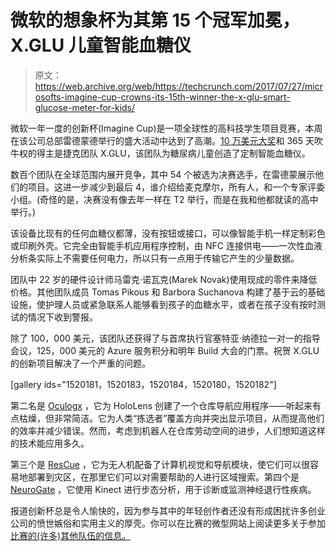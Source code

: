 # 微软的想象杯为其第 15 个冠军加冕，X.GLU 儿童智能血糖仪

> 原文：<https://web.archive.org/web/https://techcrunch.com/2017/07/27/microsofts-imagine-cup-crowns-its-15th-winner-the-x-glu-smart-glucose-meter-for-kids/>

微软一年一度的创新杯(Imagine Cup)是一项全球性的高科技学生项目竞赛，本周在该公司总部雷德蒙德举行的盛大活动中达到了高潮。[10 万美元大奖](https://web.archive.org/web/20230325002940/https://blogs.microsoft.com/blog/2017/07/27/meet-2017-imagine-cup-champions-team-x-glu-czech-republic/)和 365 天吹牛权的得主是捷克团队 X.GLU，该团队为糖尿病儿童创造了定制智能血糖仪。

数百个团队在全球范围内展开竞争，其中 54 个被选为决赛选手，在雷德蒙展示他们的项目。这进一步减少到最后 4，谁介绍给麦克摩尔，所有人，和一个专家评委小组。(奇怪的是，决赛没有像去年一样在 T2 举行，而是在我和他都就读的高中举行。)

该设备比现有的任何血糖仪都薄，没有按钮或接口，可以像智能手机一样定制彩色或印刷外壳。它完全由智能手机应用程序控制，由 NFC 连接供电——一次性血液分析条实际上不需要任何电力，所以只有一点用于传输它产生的少量数据。

团队中 22 岁的硬件设计师马雷克·诺瓦克(Marek Novak)使用现成的零件来降低价格。其他团队成员 Tomas Pikous 和 Barbora Suchanova 构建了基于云的基础设施，使护理人员或紧急联系人能够看到孩子的血糖水平，或者在孩子没有按时测试的情况下收到警报。

除了 100，000 美元，该团队还获得了与首席执行官塞特亚·纳德拉一对一的指导会议，125，000 美元的 Azure 服务积分和明年 Build 大会的门票。祝贺 X.GLU 的创新项目解决了一个严重的问题。

[gallery ids="1520181，1520183，1520184，1520180，1520182"]

第二名是 [Oculogx](https://web.archive.org/web/20230325002940/http://oculogx.com/) ，它为 HoloLens 创建了一个仓库导航应用程序——听起来有点枯燥，但非常简洁。它为人类“拣选者”覆盖方向并突出显示项目，从而提高他们的效率并减少错误。然而，考虑到机器人在仓库劳动空间的进步，人们想知道这样的技术能应用多久。

第三个是 [ResCue](https://web.archive.org/web/20230325002940/https://imagine.microsoft.com/en-us/Team/Index/0fce14a2-86b4-46f6-898e-0ce99447049f) ，它为无人机配备了计算机视觉和导航模块，使它们可以很容易地部署到灾区，在那里它们可以对需要帮助的人进行区域搜索。第四个是 [NeuroGate](https://web.archive.org/web/20230325002940/http://neurogate.ca/) ，它使用 Kinect 进行步态分析，用于诊断或监测神经退行性疾病。

报道创新杯总是令人愉快的，因为参与其中的年轻创作者还没有形成困扰许多创业公司的愤世嫉俗和实用主义的厚壳。你可以在比赛的微型网站上阅读更多关于参加[比赛的(许多)其他队伍的信息。](https://web.archive.org/web/20230325002940/https://news.microsoft.com/imaginecup2017/)